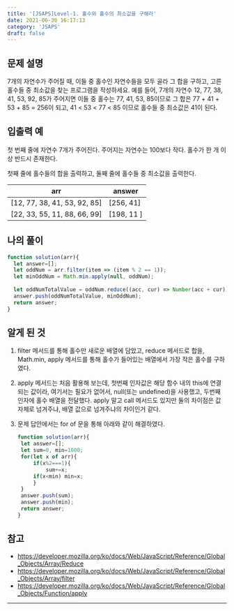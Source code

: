 ```yaml
---
title: '[JSAPS]Level-1. 홀수와 홀수의 최소값을 구해라'
date: 2021-06-30 16:17:13
category: 'JSAPS'
draft: false
---
```

## 문제 설명

7개의 자연수가 주어질 때, 이들 중 홀수인 자연수들을 모두 골라 그 합을 구하고, 고른 홀수들 중 최소값을 찾는 프로그램을 작성하세요. 예를 들어, 7개의 자연수 12, 77, 38, 41, 53, 92, 85가 주어지면 이들 중 홀수는 77, 41, 53, 85이므로 그 합은 77 + 41 + 53 + 85 = 256이 되고, 41 < 53 < 77 < 85 이므로 홀수들 중 최소값은 41이 된다.



## 입출력 예

첫 번째 줄에 자연수 7개가 주어진다. 주어지는 자연수는 100보다 작다. 홀수가 한 개 이상 반드시 존재한다.

첫째 줄에 홀수들의 합을 출력하고, 둘째 줄에 홀수들 중 최소값을 출력한다.

| arr                          | answer     |
| ---------------------------- | ---------- |
| [12, 77, 38, 41, 53, 92, 85] | [256, 41]  |
| [22, 33, 55, 11, 88, 66, 99] | [198, 11 ] |

## 나의 풀이

```javascript
function solution(arr){
  let answer=[];
  let oddNum = arr.filter(item => (item % 2 == 1));
  let minOddNum = Math.min.apply(null, oddNum);
  
  let oddNumTotalValue = oddNum.reduce((acc, cur) => Number(acc + cur));
  answer.push(oddNumTotalValue, minOddNum);
  return answer;
}
```

## 알게 된 것

1. filter 메서드를 통해 홀수만 새로운 배열에 담았고, reduce 메서드로 합을, Math.min, apply 메서드를 통해 홀수가 들어있는 배열에서 가장 작은 홀수를 구하였다.

2. apply 메서드는 처음 활용해 보는데, 첫번째 인자값은 해당 함수 내의 this에 연결되는 값이라, 여기서는 필요가 없어서, null(또는 undefined)을 사용했고, 두번째 인자에 홀수 배열을 전달했다. apply 말고 call 메서드도 있지만 둘의 차이점은 값 자체로 넘겨주냐, 배열 값으로 넘겨주냐의 차이인거 같다.

3. 문제 답안에서는 for of 문을 통해 아래와 같이 해결하였다.

   ```javascript
   function solution(arr){
   	let answer=[];
   	let sum=0, min=1000;
   	for(let x of arr){
   		if(x%2===1){
   			sum+=x;
   		if(x<min) min=x;
   		}
   	}
   	answer.push(sum);
   	answer.push(min);     
   	return answer;
   }
   ```

## 참고

* https://developer.mozilla.org/ko/docs/Web/JavaScript/Reference/Global_Objects/Array/Reduce
* https://developer.mozilla.org/ko/docs/Web/JavaScript/Reference/Global_Objects/Array/filter
* https://developer.mozilla.org/ko/docs/Web/JavaScript/Reference/Global_Objects/Function/apply

---

